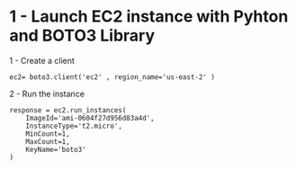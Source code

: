 # 1 - Launch EC2 instance with Pyhton and BOTO3 Library
1 - Create a client
```
ec2= boto3.client('ec2' , region_name='us-east-2' )
```
2 - Run the  instance
```
response = ec2.run_instances(
    ImageId='ami-0604f27d956d83a4d',
    InstanceType='t2.micro',
    MinCount=1,
    MaxCount=1,
    KeyName='boto3' 
)
```